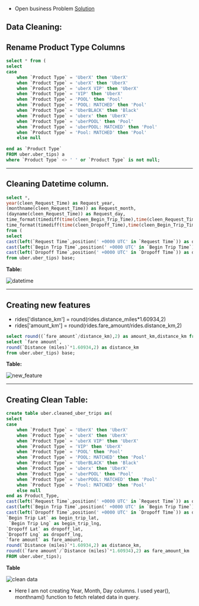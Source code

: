 - Open business Problem [Solution](https://github.com/Rakesh-Pawar/Uber-Trips-Data-Analysis/blob/main/Solutions.md)
## Data Cleaning:

## Rename Product Type Columns 
```SQL
select * from (
select 
case
    when `Product Type` = 'UberX' then 'UberX'
    when `Product Type` = 'uberX' then 'UberX'
    when `Product Type` = 'uberX VIP' then 'UberX'
    when `Product Type` = 'VIP' then 'UberX'
    when `Product Type` = 'POOL' then 'Pool'
    when `Product Type` = 'POOL: MATCHED' then 'Pool'
    when `Product Type` = 'UberBLACK' then 'Black'
    when `Product Type` = 'uberx' then 'UberX'
    when `Product Type` = 'uberPOOL' then 'Pool'
    when `Product Type` = 'uberPOOL: MATCHED' then 'Pool'
    when `Product Type` = 'Pool: MATCHED' then 'Pool'
    else null
    
end as `Product Type`
FROM uber.uber_tips) a
where `Product Type` <> ' ' or `Product Type` is not null;
```
________________________________
## Cleaning Datetime column.
```SQL
select *,
year(cleen_Request_Time) as Request_year,
(monthname(cleen_Request_Time)) as Request_month,
(dayname(cleen_Request_Time)) as Request_day,
time_format(timediff(time(cleen_Begin_Trip_Time),time(cleen_Request_Time)),"%i") as request_lead_time,
time_format(timediff(time(cleen_Dropoff_Time),time(cleen_Begin_Trip_Time)),"%i") as trip_duration
from (
select 
cast(left(`Request Time`,position(' +0000 UTC' in `Request Time`)) as datetime) as cleen_Request_Time,
cast(left(`Begin Trip Time`,position(' +0000 UTC' in `Begin Trip Time`)) as datetime) as cleen_Begin_Trip_Time,
cast(left(`Dropoff Time`,position(' +0000 UTC' in `Dropoff Time`)) as datetime) as cleen_Dropoff_Time
from uber.uber_tips) base;
```
**Table:**

![datetime](https://user-images.githubusercontent.com/112051343/191700447-68818316-c0ad-4b0f-a944-64ccc071c3d0.JPG)
________________________________________________________________________________

## Creating new features

- rides['distance_km'] = round(rides.distance_miles*1.60934,2)
- rides['amount_km'] = round(rides.fare_amount/rides.distance_km,2)

```SQL
select round((`fare amount`/distance_km),2) as amount_km,distance_km from (
select `fare amount`,
round(`Distance (miles)`*1.60934,2) as distance_km
from uber.uber_tips) base;
```
**Table:**

![new_feature](https://user-images.githubusercontent.com/112051343/191700887-d922f9d6-7eb3-4200-937e-b89a25e258bc.JPG)

____________________________

## Creating Clean Table:

```SQL
create table uber.cleaned_uber_trips as(
select 
case 
    when `Product Type` = 'UberX' then 'UberX'
    when `Product Type` = 'uberX' then 'UberX'
    when `Product Type` = 'uberX VIP' then 'UberX'
    when `Product Type` = 'VIP' then 'UberX'
    when `Product Type` = 'POOL' then 'Pool'
    when `Product Type` = 'POOL: MATCHED' then 'Pool'
    when `Product Type` = 'UberBLACK' then 'Black'
    when `Product Type` = 'uberx' then 'UberX'
    when `Product Type` = 'uberPOOL' then 'Pool'
    when `Product Type` = 'uberPOOL: MATCHED' then 'Pool'
    when `Product Type` = 'Pool: MATCHED' then 'Pool'
    else null
end as Product_Type,
cast(left(`Request Time`,position(' +0000 UTC' in `Request Time`)) as datetime) as cleen_Request_Time,
cast(left(`Begin Trip Time`,position(' +0000 UTC' in `Begin Trip Time`)) as datetime) as cleen_Begin_Trip_Time,
cast(left(`Dropoff Time`,position(' +0000 UTC' in `Dropoff Time`)) as datetime) as cleen_Dropoff_Time,
`Begin Trip Lat` as begin_trip_lat,
 `Begin Trip Lng` as begin_trip_lng,
`Dropoff Lat` as dropoff_lat,
`Dropoff Lng` as dropoff_lng,
`fare amount` as fare_amount,
round(`Distance (miles)`*1.60934,2) as distance_km,
round((`fare amount`/`Distance (miles)`*1.60934),2) as fare_amount_km 
FROM uber.uber_tips);
```
**Table**

![clean data](https://user-images.githubusercontent.com/112051343/191701174-73e62326-1083-4896-848c-a796d59f8419.JPG)


- Here I am not creating Year, Month, Day columns. I used year(), monthnam() function to fetch related data in query.
